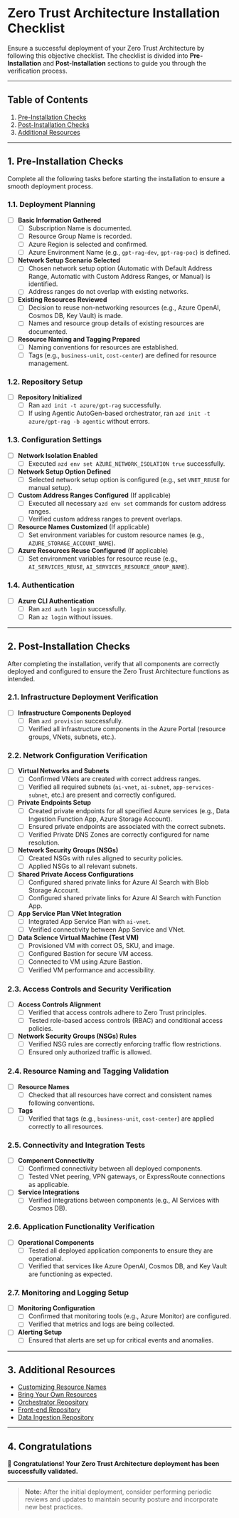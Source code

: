 # Zero Trust Architecture Installation Checklist

Ensure a successful deployment of your Zero Trust Architecture by following this objective checklist. The checklist is divided into **Pre-Installation** and **Post-Installation** sections to guide you through the verification process.

---

## Table of Contents

1. [Pre-Installation Checks](#pre-installation-checks)
2. [Post-Installation Checks](#post-installation-checks)
3. [Additional Resources](#additional-resources)

---

## 1. Pre-Installation Checks

Complete all the following tasks before starting the installation to ensure a smooth deployment process.

### 1.1. **Deployment Planning**

- [ ] **Basic Information Gathered**
  - [ ] Subscription Name is documented.
  - [ ] Resource Group Name is recorded.
  - [ ] Azure Region is selected and confirmed.
  - [ ] Azure Environment Name (e.g., `gpt-rag-dev`, `gpt-rag-poc`) is defined.

- [ ] **Network Setup Scenario Selected**
  - [ ] Chosen network setup option (Automatic with Default Address Range, Automatic with Custom Address Ranges, or Manual) is identified.
  - [ ] Address ranges do not overlap with existing networks.

- [ ] **Existing Resources Reviewed**
  - [ ] Decision to reuse non-networking resources (e.g., Azure OpenAI, Cosmos DB, Key Vault) is made.
  - [ ] Names and resource group details of existing resources are documented.

- [ ] **Resource Naming and Tagging Prepared**
  - [ ] Naming conventions for resources are established.
  - [ ] Tags (e.g., `business-unit`, `cost-center`) are defined for resource management.

### 1.2. **Repository Setup**

- [ ] **Repository Initialized**
  - [ ] Ran `azd init -t azure/gpt-rag` successfully.
  - [ ] If using Agentic AutoGen-based orchestrator, ran `azd init -t azure/gpt-rag -b agentic` without errors.

### 1.3. **Configuration Settings**

- [ ] **Network Isolation Enabled**
  - [ ] Executed `azd env set AZURE_NETWORK_ISOLATION true` successfully.

- [ ] **Network Setup Option Defined**
  - [ ] Selected network setup option is configured (e.g., set `VNET_REUSE` for manual setup).

- [ ] **Custom Address Ranges Configured** (If applicable)
  - [ ] Executed all necessary `azd env set` commands for custom address ranges.
  - [ ] Verified custom address ranges to prevent overlaps.

- [ ] **Resource Names Customized** (If applicable)
  - [ ] Set environment variables for custom resource names (e.g., `AZURE_STORAGE_ACCOUNT_NAME`).

- [ ] **Azure Resources Reuse Configured** (If applicable)
  - [ ] Set environment variables for resource reuse (e.g., `AI_SERVICES_REUSE`, `AI_SERVICES_RESOURCE_GROUP_NAME`).

### 1.4. **Authentication**

- [ ] **Azure CLI Authentication**
  - [ ] Ran `azd auth login` successfully.
  - [ ] Ran `az login` without issues.

---

## 2. Post-Installation Checks

After completing the installation, verify that all components are correctly deployed and configured to ensure the Zero Trust Architecture functions as intended.

### 2.1. **Infrastructure Deployment Verification**

- [ ] **Infrastructure Components Deployed**
  - [ ] Ran `azd provision` successfully.
  - [ ] Verified all infrastructure components in the Azure Portal (resource groups, VNets, subnets, etc.).

### 2.2. **Network Configuration Verification**

- [ ] **Virtual Networks and Subnets**
  - [ ] Confirmed VNets are created with correct address ranges.
  - [ ] Verified all required subnets (`ai-vnet`, `ai-subnet`, `app-services-subnet`, etc.) are present and correctly configured.

- [ ] **Private Endpoints Setup**
  - [ ] Created private endpoints for all specified Azure services (e.g., Data Ingestion Function App, Azure Storage Account).
  - [ ] Ensured private endpoints are associated with the correct subnets.
  - [ ] Verified Private DNS Zones are correctly configured for name resolution.

- [ ] **Network Security Groups (NSGs)**
  - [ ] Created NSGs with rules aligned to security policies.
  - [ ] Applied NSGs to all relevant subnets.

- [ ] **Shared Private Access Configurations**
  - [ ] Configured shared private links for Azure AI Search with Blob Storage Account.
  - [ ] Configured shared private links for Azure AI Search with Function App.

- [ ] **App Service Plan VNet Integration**
  - [ ] Integrated App Service Plan with `ai-vnet`.
  - [ ] Verified connectivity between App Service and VNet.

- [ ] **Data Science Virtual Machine (Test VM)**
  - [ ] Provisioned VM with correct OS, SKU, and image.
  - [ ] Configured Bastion for secure VM access.
  - [ ] Connected to VM using Azure Bastion.
  - [ ] Verified VM performance and accessibility.

### 2.3. **Access Controls and Security Verification**

- [ ] **Access Controls Alignment**
  - [ ] Verified that access controls adhere to Zero Trust principles.
  - [ ] Tested role-based access controls (RBAC) and conditional access policies.

- [ ] **Network Security Groups (NSGs) Rules**
  - [ ] Verified NSG rules are correctly enforcing traffic flow restrictions.
  - [ ] Ensured only authorized traffic is allowed.

### 2.4. **Resource Naming and Tagging Validation**

- [ ] **Resource Names**
  - [ ] Checked that all resources have correct and consistent names following conventions.

- [ ] **Tags**
  - [ ] Verified that tags (e.g., `business-unit`, `cost-center`) are applied correctly to all resources.

### 2.5. **Connectivity and Integration Tests**

- [ ] **Component Connectivity**
  - [ ] Confirmed connectivity between all deployed components.
  - [ ] Tested VNet peering, VPN gateways, or ExpressRoute connections as applicable.

- [ ] **Service Integrations**
  - [ ] Verified integrations between components (e.g., AI Services with Cosmos DB).

### 2.6. **Application Functionality Verification**

- [ ] **Operational Components**
  - [ ] Tested all deployed application components to ensure they are operational.
  - [ ] Verified that services like Azure OpenAI, Cosmos DB, and Key Vault are functioning as expected.

### 2.7. **Monitoring and Logging Setup**

- [ ] **Monitoring Configuration**
  - [ ] Confirmed that monitoring tools (e.g., Azure Monitor) are configured.
  - [ ] Verified that metrics and logs are being collected.

- [ ] **Alerting Setup**
  - [ ] Ensured that alerts are set up for critical events and anomalies.

---

## 3. Additional Resources

- [Customizing Resource Names](CUSTOMIZATIONS_RESOURCE_NAMES.md)
- [Bring Your Own Resources](CUSTOMIZATIONS_BYOR.md)
- [Orchestrator Repository](https://github.com/azure/gpt-rag-agentic)
- [Front-end Repository](https://github.com/azure/gpt-rag-frontend)
- [Data Ingestion Repository](https://github.com/Azure/gpt-rag-ingestion)

---

## 4. Congratulations

🎉 **Congratulations! Your Zero Trust Architecture deployment has been successfully validated.**

---

> **Note:** After the initial deployment, consider performing periodic reviews and updates to maintain security posture and incorporate new best practices.

